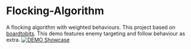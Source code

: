 # Flocking-Algorithm
 A flocking algorithm with weighted behaviours.
 This project based on [boardtobits](https://github.com/boardtobits/flocking-algorithm).
 This demo features enemy targeting and follow behaviour as extra.
 [![DEMO Showcase](https://img.youtube.com/vi/LPKHtDDKAT0/0.jpg)](https://www.youtube.com/watch?v=LPKHtDDKAT0)
